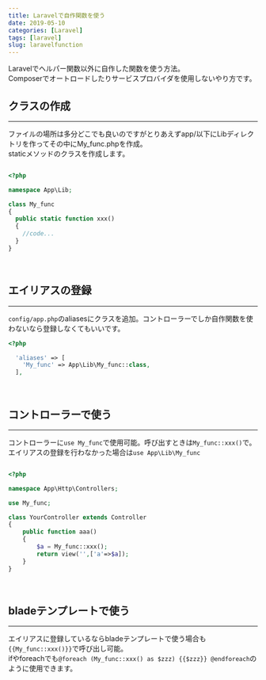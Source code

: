 ```yaml
---
title: Laravelで自作関数を使う
date: 2019-05-10
categories: [Laravel]
tags: [laravel]
slug: laravelfunction
---
```


Laravelでヘルパー関数以外に自作した関数を使う方法。  
Composerでオートロードしたりサービスプロバイダを使用しないやり方です。

## クラスの作成
---

ファイルの場所は多分どこでも良いのですがとりあえずapp/以下にLibディレクトリを作ってその中にMy_func.phpを作成。  
staticメソッドのクラスを作成します。

```php

<?php

namespace App\Lib;

class My_func
{
  public static function xxx()
  {
    //code...
  }
}

```
<br>

## エイリアスの登録
---

`config/app.php`のaliasesにクラスを追加。コントローラーでしか自作関数を使わないなら登録しなくてもいいです。

``` php
<?php

  'aliases' => [
    'My_func' => App\Lib\My_func::class,
  ],
```
<br>

## コントローラーで使う
---

コントローラーに`use My_func`で使用可能。呼び出すときは`My_func::xxx()`で。  
エイリアスの登録を行わなかった場合は`use App\Lib\My_func`

```php

<?php

namespace App\Http\Controllers;

use My_func;

class YourController extends Controller
{
    public function aaa()
    {
        $a = My_func::xxx();
        return view('',['a'=>$a]);
    }
}

```
<br>

## bladeテンプレートで使う
---

エイリアスに登録しているならbladeテンプレートで使う場合も`{{My_func::xxx()}}`で呼び出し可能。  
ifやforeachでも`@foreach (My_func::xxx() as $zzz) {{$zzz}} @endforeach`のように使用できます。<br>
